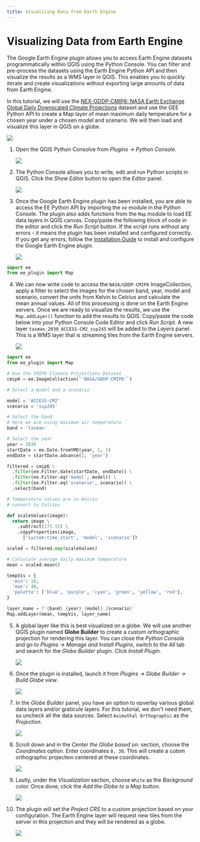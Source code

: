 ```yaml
---
title: Visualizing Data from Earth Engine
---
```


# Visualizing Data from Earth Engine

The Google Earth Engine plugin allows you to access Earth Engine datasets programmatically within QGIS using the Python Console. You can filter and pre-process the datasets using the Earth Engine Python API and then visualize the results as a WMS layer in QGIS. This enables you to quickly iterate and create visualizations without exporting large amounts of data from Earth Engine.

In this tutorial, we will use the [NEX-GDDP-CMIP6: NASA Earth Exchange Global Daily Downscaled Climate Projections](https://developers.google.com/earth-engine/datasets/catalog/NASA_GDDP-CMIP6) dataset and use the GEE Python API to create a Map layer of mean maximum daily temperature for a chosen year under a chosen model and scenario. We will then load and visualize this layer in QGIS on a globe.

![](../images/visualization_globe.png)


1. Open the QGIS Python Consolve from *Plugins → Python Console*.

    ![](../images/visualization1.png)

2. The Python Console allows you to write, edit and run Python scripts in QGIS. Click the *Show Editor* button to open the *Editor* panel.

    ![](../images/visualization2.png)

3. Once the Google Earth Engine plugin has been installed, you are able to access the EE Python API by importing the `ee` module in the Python Console. The plugin also adds functions from the `Map` module to load EE data layers in QGIS canvas. Copy/paste the following block of code in the editor and click the *Run Script* button. If the script runs without any errors - it means the plugin has been installed and configured correctly. If you get any errors, follow the [Installation Guide](../installation.md) to install and configure the Google Earth Engine plugin.

    ![](../images/visualization3.png)

```py
import ee
from ee_plugin import Map
```


4. We can now write code to access the `NASA/GDDP-CMIP6` ImageCollection, apply a filter to select the images for the chosen band, year, model and scenario, convert the units from Kelvin to Celcius and calculate the mean annual values. All of this processing is done on the Earth Engine servers. Once we are ready to visualize the results, we use the `Map.addLayer()` function to add the results to QGIS. Copy/paste the code below into your Python Console Code Editor and click *Run Script*. A new layer `tasmax_2030_ACCESS-CM2_ssp245` will be added to the *Layers* panel. This is a WMS layer that is streaming tiles from the Earth Engine servers. 

    ![](../images/visualization4.png)

```py
import ee
from ee_plugin import Map

# Use the CMIP6 Climate Projections Dataset
cmip6 = ee.ImageCollection(`'NASA/GDDP-CMIP6'`)

# Select a model and a scenario

model = 'ACCESS-CM2'
scenario = 'ssp245'

# Select the band
# Here we are using maximum air temperature
band = 'tasmax'

# Select the year
year = 2030
startDate = ee.Date.fromYMD(year, 1, 1)
endDate = startDate.advance(1, 'year')

filtered = cmip6 \
  .filter(ee.Filter.date(startDate, endDate)) \
  .filter(ee.Filter.eq('model', model)) \
  .filter(ee.Filter.eq('scenario', scenario)) \
  .select(band)

# Temperature values are in Kelvin
# convert to Celcius

def scaleValues(image):
  return image \
    .subtract(273.15) \
    .copyProperties(image,
      ['system:time_start', 'model', 'scenario'])

scaled = filtered.map(scaleValues)

# Calculate average daily maximum temperature
mean = scaled.mean()

tempVis = {
  'min': 10,
  'max': 40,
  'palette': ['blue', 'purple', 'cyan', 'green', 'yellow', 'red'],
}

layer_name = f'{band}_{year}_{model}_{scenario}'
Map.addLayer(mean, tempVis, layer_name)
```

5. A global layer like this is best visualized on a globe. We will use another QGIS plugin named **Globe Builder** to create a custom orthographic projection for rendering this layer. You can close the *Python Console* and go to *Plugins → Manage and Install Plugins*, switch to the *All* tab and search for the *Globe Builder* plugin. Click *Install Plugin*.

    ![](../images/visualization5.png)

6. Once the plugin is installed, launch it from *Plugins → Globe Builder → Build Globe view*. 

    ![](../images/visualization6.png)

7. In the *Globe Builder* panel, you have an option to opverlay various global data layers and/or graticule layers. For this tutorial, we don't need them, so uncheck all the data sources. Select `Azimuthal Orthographic` as the *Projection*.

    ![](../images/visualization7.png)

8. Scroll down and in the *Center the Globe based on:* section, choose the *Coordinates* option. Enter coordinates `0, 30`. This will create a cutom orthographic projection centered at these coordinates.

    ![](../images/visualization8.png)

9. Lastly, under the *Visualization* section, choose `White` as the *Background* color. Once done, click the *Add the Globe to a Map* button.

    ![](../images/visualization9.png)

10. The plugin will set the *Project CRS* to a custom projection based on your configuration. The Earth Engine layer will request new tiles from the server in this projection and they will be rendered as a globe.

    ![](../images/visualization10.png)
